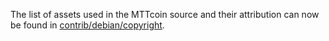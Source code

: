 The list of assets used in the MTTcoin source and their attribution can now be found in [contrib/debian/copyright](../contrib/debian/copyright).
